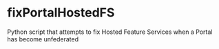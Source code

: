 # fixPortalHostedFS
Python script that attempts to fix Hosted Feature Services when a Portal has become unfederated
